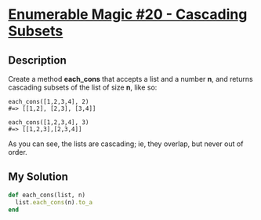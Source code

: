 # [Enumerable Magic #20 - Cascading Subsets](https://www.codewars.com/kata/545af3d185166a3dec001190)

## Description
Create a method **each_cons** that accepts a list and a number **n**, and returns cascading subsets of the list of size 
**n**, like so:

```
each_cons([1,2,3,4], 2)
#=> [[1,2], [2,3], [3,4]]

each_cons([1,2,3,4], 3)
#=> [[1,2,3],[2,3,4]]
```

As you can see, the lists are cascading; ie, they overlap, but never out of order.

## My Solution
```ruby
def each_cons(list, n)
  list.each_cons(n).to_a
end
```
